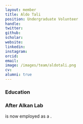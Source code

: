 ```yaml
---
layout: member
title: Aldo Tali
position: Undergraduate Volunteer
handle: 
twitter:
github: 
scholar: 
website: 
linkedin: 
instagram:
orcid: 
email: 
image: /images/team/aldotali.png
cv: 
alumni: true
---
```


### Education

### After Alkan Lab
 is now employed as a .
